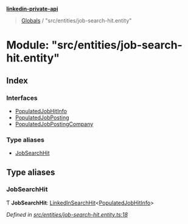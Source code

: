 **[linkedin-private-api](../README.md)**

> [Globals](../globals.md) / "src/entities/job-search-hit.entity"

# Module: "src/entities/job-search-hit.entity"

## Index

### Interfaces

* [PopulatedJobHitInfo](../interfaces/_src_entities_job_search_hit_entity_.populatedjobhitinfo.md)
* [PopulatedJobPosting](../interfaces/_src_entities_job_search_hit_entity_.populatedjobposting.md)
* [PopulatedJobPostingCompany](../interfaces/_src_entities_job_search_hit_entity_.populatedjobpostingcompany.md)

### Type aliases

* [JobSearchHit](_src_entities_job_search_hit_entity_.md#jobsearchhit)

## Type aliases

### JobSearchHit

Ƭ  **JobSearchHit**: [LinkedInSearchHit](../interfaces/_src_entities_linkedin_search_hit_entity_.linkedinsearchhit.md)<[PopulatedJobHitInfo](../interfaces/_src_entities_job_search_hit_entity_.populatedjobhitinfo.md)\>

*Defined in [src/entities/job-search-hit.entity.ts:18](https://github.com/cosiall/linkedin-private-api/blob/1436ab9/src/entities/job-search-hit.entity.ts#L18)*
